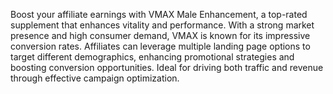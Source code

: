 Boost your affiliate earnings with VMAX Male Enhancement, a top-rated supplement that enhances vitality and performance. With a strong market presence and high consumer demand, VMAX is known for its impressive conversion rates. Affiliates can leverage multiple landing page options to target different demographics, enhancing promotional strategies and boosting conversion opportunities. Ideal for driving both traffic and revenue through effective campaign optimization.
